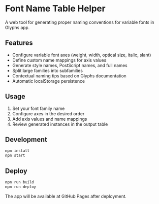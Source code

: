 # Font Name Table Helper

A web tool for generating proper naming conventions for variable fonts in Glyphs app.

## Features

- Configure variable font axes (weight, width, optical size, italic, slant)
- Define custom name mappings for axis values
- Generate style names, PostScript names, and full names
- Split large families into subfamilies
- Contextual naming tips based on Glyphs documentation
- Automatic localStorage persistence

## Usage

1. Set your font family name
2. Configure axes in the desired order
3. Add axis values and name mappings
4. Review generated instances in the output table

## Development

```bash
npm install
npm start
```

## Deploy

```bash
npm run build
npm run deploy
```

The app will be available at GitHub Pages after deployment.
